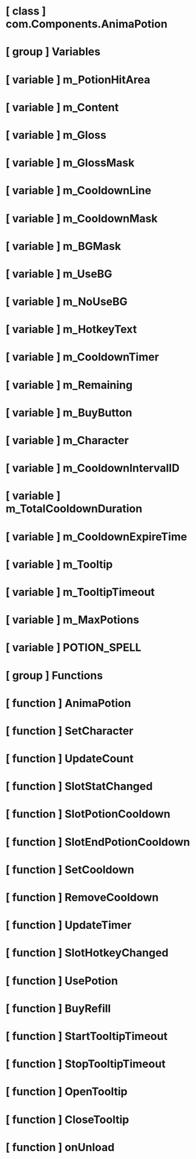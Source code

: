 # [ class ] com.Components.AnimaPotion

# [ group ] Variables

# [ variable ] m_PotionHitArea

# [ variable ] m_Content

# [ variable ] m_Gloss

# [ variable ] m_GlossMask

# [ variable ] m_CooldownLine

# [ variable ] m_CooldownMask

# [ variable ] m_BGMask

# [ variable ] m_UseBG

# [ variable ] m_NoUseBG

# [ variable ] m_HotkeyText

# [ variable ] m_CooldownTimer

# [ variable ] m_Remaining

# [ variable ] m_BuyButton

# [ variable ] m_Character

# [ variable ] m_CooldownIntervalID

# [ variable ] m_TotalCooldownDuration

# [ variable ] m_CooldownExpireTime

# [ variable ] m_Tooltip

# [ variable ] m_TooltipTimeout

# [ variable ] m_MaxPotions

# [ variable ] POTION_SPELL

# [ group ] Functions

# [ function ] AnimaPotion

# [ function ] SetCharacter

# [ function ] UpdateCount

# [ function ] SlotStatChanged

# [ function ] SlotPotionCooldown

# [ function ] SlotEndPotionCooldown

# [ function ] SetCooldown

# [ function ] RemoveCooldown

# [ function ] UpdateTimer

# [ function ] SlotHotkeyChanged

# [ function ] UsePotion

# [ function ] BuyRefill

# [ function ] StartTooltipTimeout

# [ function ] StopTooltipTimeout

# [ function ] OpenTooltip

# [ function ] CloseTooltip

# [ function ] onUnload


